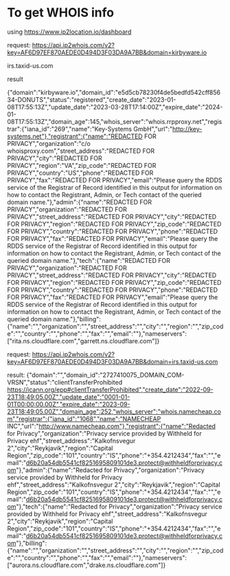# To get WHOIS info

using https://www.ip2location.io/dashboard




request:
https://api.ip2whois.com/v2?key=AF6D97EF870AEDE0D494D3F03DA9A7BB&domain=kirbyware.io

irs.taxid-us.com

result

{"domain":"kirbyware.io","domain_id":"e5d5cb78230f4de5bedfd542cff85634-DONUTS","status":"registered","create_date":"2023-01-08T17:55:13Z","update_date":"2023-03-28T17:14:00Z","expire_date":"2024-01-08T17:55:13Z","domain_age":145,"whois_server":"whois.rrpproxy.net","registrar":{"iana_id":"269","name":"Key-Systems GmbH","url":"http://key-systems.net"},"registrant":{"name":"REDACTED FOR PRIVACY","organization":"c/o whoisproxy.com","street_address":"REDACTED FOR PRIVACY","city":"REDACTED FOR PRIVACY","region":"VA","zip_code":"REDACTED FOR PRIVACY","country":"US","phone":"REDACTED FOR PRIVACY","fax":"REDACTED FOR PRIVACY","email":"Please query the RDDS service of the Registrar of Record identified in this output for information on how to contact the Registrant, Admin, or Tech contact of the queried domain name."},"admin":{"name":"REDACTED FOR PRIVACY","organization":"REDACTED FOR PRIVACY","street_address":"REDACTED FOR PRIVACY","city":"REDACTED FOR PRIVACY","region":"REDACTED FOR PRIVACY","zip_code":"REDACTED FOR PRIVACY","country":"REDACTED FOR PRIVACY","phone":"REDACTED FOR PRIVACY","fax":"REDACTED FOR PRIVACY","email":"Please query the RDDS service of the Registrar of Record identified in this output for information on how to contact the Registrant, Admin, or Tech contact of the queried domain name."},"tech":{"name":"REDACTED FOR PRIVACY","organization":"REDACTED FOR PRIVACY","street_address":"REDACTED FOR PRIVACY","city":"REDACTED FOR PRIVACY","region":"REDACTED FOR PRIVACY","zip_code":"REDACTED FOR PRIVACY","country":"REDACTED FOR PRIVACY","phone":"REDACTED FOR PRIVACY","fax":"REDACTED FOR PRIVACY","email":"Please query the RDDS service of the Registrar of Record identified in this output for information on how to contact the Registrant, Admin, or Tech contact of the queried domain name."},"billing":{"name":"","organization":"","street_address":"","city":"","region":"","zip_code":"","country":"","phone":"","fax":"","email":""},"nameservers":["rita.ns.cloudflare.com","garrett.ns.cloudflare.com"]}



request:
https://api.ip2whois.com/v2?key=AF6D97EF870AEDE0D494D3F03DA9A7BB&domain=irs.taxid-us.com


result:
{"domain":"","domain_id":"2727410075_DOMAIN_COM-VRSN","status":"clientTransferProhibited https://icann.org/epp#clientTransferProhibited","create_date":"2022-09-23T18:49:05.00Z","update_date":"0001-01-01T00:00:00.00Z","expire_date":"2023-09-23T18:49:05.00Z","domain_age":252,"whois_server":"whois.namecheap.com","registrar":{"iana_id":"1068","name":"NAMECHEAP INC","url":"http://www.namecheap.com"},"registrant":{"name":"Redacted for Privacy","organization":"Privacy service provided by Withheld for Privacy ehf","street_address":"Kalkofnsvegur 2","city":"Reykjavik","region":"Capital Region","zip_code":"101","country":"IS","phone":"+354.4212434","fax":"","email":"d6b20a54db5541cf8251695809101de3.protect@withheldforprivacy.com"},"admin":{"name":"Redacted for Privacy","organization":"Privacy service provided by Withheld for Privacy ehf","street_address":"Kalkofnsvegur 2","city":"Reykjavik","region":"Capital Region","zip_code":"101","country":"IS","phone":"+354.4212434","fax":"","email":"d6b20a54db5541cf8251695809101de3.protect@withheldforprivacy.com"},"tech":{"name":"Redacted for Privacy","organization":"Privacy service provided by Withheld for Privacy ehf","street_address":"Kalkofnsvegur 2","city":"Reykjavik","region":"Capital Region","zip_code":"101","country":"IS","phone":"+354.4212434","fax":"","email":"d6b20a54db5541cf8251695809101de3.protect@withheldforprivacy.com"},"billing":{"name":"","organization":"","street_address":"","city":"","region":"","zip_code":"","country":"","phone":"","fax":"","email":""},"nameservers":["aurora.ns.cloudflare.com","drake.ns.cloudflare.com"]}